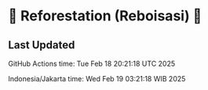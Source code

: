 
# 🌳 Reforestation (Reboisasi) 🌲

## Last Updated

GitHub Actions time: Tue Feb 18 20:21:18 UTC 2025

Indonesia/Jakarta time: Wed Feb 19 03:21:18 WIB 2025

